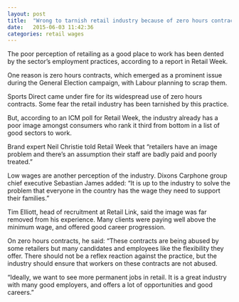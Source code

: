 ```yaml
---
layout: post
title:  "Wrong to tarnish retail industry because of zero hours contracts"
date:   2015-06-03 11:42:36
categories: retail wages
---
```

The poor perception of retailing as a good place to work has been dented by the sector’s employment practices, according to a report in Retail Week.

One reason is zero hours contracts, which emerged as a prominent issue during the General Election campaign, with Labour planning to scrap them.

Sports Direct came under fire for its widespread use of zero hours contracts. Some fear the retail industry has been tarnished by this practice.

But, according to an ICM poll for Retail Week, the industry already has a poor image amongst consumers who rank it third from bottom in a list of good sectors to work.

Brand expert Neil Christie told Retail Week that “retailers have an image problem and there’s an assumption their staff are badly paid and poorly treated.”

Low wages are another perception of the industry. Dixons Carphone group chief executive Sebastian James added: “It is up to the industry to solve the problem that everyone in the country has the wage they need to support their families.”

Tim Elliott, head of recruitment at Retail Link, said the image was far removed from his experience. Many clients were paying well above the minimum wage, and offered good career progression. 

On zero hours contracts, he said: “These contracts are being abused by some retailers but many candidates and employees like the flexibility they offer. There should not be a reflex reaction against the practice, but the industry should ensure that workers on these contracts are not abused. 

“Ideally, we want to see more permanent jobs in retail. It is a great industry with many good employers, and offers a lot of opportunities and good careers.”